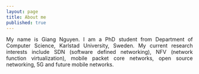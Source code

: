 ```yaml
---
layout: page
title: About me
published: true
---
```


<p align="justify">My name is Giang Nguyen. I am a PhD student from Department of Computer Science, Karlstad University, Sweden. My current research interests include SDN (software defined networking), NFV (network function virtualization), mobile packet core networks, open source networking, 5G and future mobile networks.</p>
